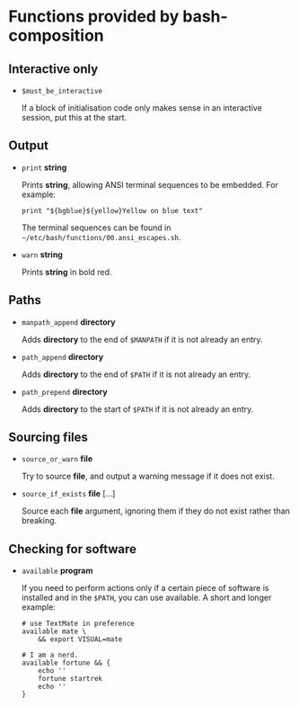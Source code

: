 Functions provided by bash-composition
======================================

Interactive only
----------------

*   `$must_be_interactive`

    If a block of initialisation code only makes sense in an interactive
    session, put this at the start.


Output
------

*   `print` __string__

    Prints __string__, allowing ANSI terminal sequences to be embedded.
    For example:

        print "${bgblue}${yellow}Yellow on blue text"

    The terminal sequences can be found in 
    `~/etc/bash/functions/00.ansi_escapes.sh`.

*   `warn` __string__

    Prints __string__ in bold red.


Paths
-----

*   `manpath_append` __directory__
    
    Adds __directory__ to the end of `$MANPATH` if it is not already an entry.
    
*   `path_append` __directory__
    
    Adds __directory__ to the end of `$PATH` if it is not already an entry.
    
*   `path_prepend` __directory__
    
    Adds __directory__ to the start of `$PATH` if it is not already an entry.


Sourcing files
--------------

*   `source_or_warn` __file__

    Try to source __file__, and output a warning message if it does not exist.

*   `source_if_exists` __file__ [...]

    Source each __file__ argument, ignoring them if they do not exist rather
    than breaking.


Checking for software
---------------------

*   `available` __program__
    
    If you need to perform actions only if a certain piece of software is
    installed and in the `$PATH`, you can use available. A short and longer
    example:

        # use TextMate in preference
        available mate \
            && export VISUAL=mate

        # I am a nerd.
        available fortune && {
            echo ''
            fortune startrek
            echo ''
        }
